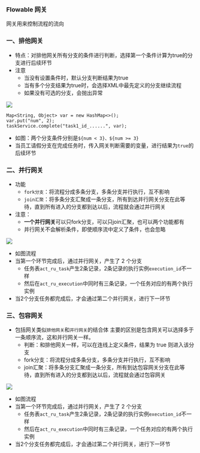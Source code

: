 ###  Flowable 网关
网关用来控制流程的流向

### 一、排他网关
* 特点：对排他网关所有分支的条件进行判断，选择第一个条件计算为true的分支进行后续环节
* 注意
  * 当没有设置条件时，默认分支判断结果为true
  * 当有多个分支结果为true时，会选择XML中最先定义的分支继续流程
  * 如果没有可选的分支，会抛出异常

![](https://fgq233.github.io/imgs/workflow/flow08.png)

```
Map<String, Object> var = new HashMap<>();
var.put("num", 2);
taskService.complete("task1_id_......", var);
```

* 如图：两个分支条件分别是`${num < 3}、${num >= 3}`
* 当员工请假分支在完成任务时，传入网关判断需要的变量，进行结果为`true`的后续环节


### 二、并行网关
* 功能
  * `fork分支`：将流程分成多条分支，多条分支并行执行，互不影响
  * `join汇聚`：将多条分支汇聚成一条分支，所有到达并行网关分支在此等待，直到所有进入的分支都到达以后，流程就会通过并行网关
* 注意：
  * **一个并行网关**可以只fork分支，可以只join汇聚，也可以两个功能都有
  * 并行网关不会解析条件，即使顺序流中定义了条件，也会忽略

![](https://fgq233.github.io/imgs/workflow/flow09.png)


* 如图流程
* 当第一个环节完成后，通过并行网关，产生了 2 个分支
  * 任务表`act_ru_task`产生2条记录，2条记录的执行实例`execution_id`不一样
  * 然后在`act_ru_execution`中同时有三条记录，一个任务对应的有两个执行实例
* 当2个分支任务都完成后，才会通过第二个并行网关，进行下一环节



### 三、包容网关
* 包括网关类似`排他网关`和`并行网关`的结合体 主要的区别是包含网关可以选择多于一条顺序流，这和并行网关一样。
  * 判断：和排他网关一样，可以在连线上定义条件，结果为 true 则进入该分支
  * fork分支：将流程分成多条分支，多条分支并行执行，互不影响
  * join汇聚：将多条分支汇聚成一条分支，所有到达包容网关分支在此等待，直到所有进入的分支都到达以后，流程就会通过包容网关

![](https://fgq233.github.io/imgs/workflow/flow10.png)


* 如图流程
* 当第一个环节完成后，通过并行网关，产生了 2 个分支
  * 任务表`act_ru_task`产生2条记录，2条记录的执行实例`execution_id`不一样
  * 然后在`act_ru_execution`中同时有三条记录，一个任务对应的有两个执行实例
* 当2个分支任务都完成后，才会通过第二个并行网关，进行下一环节

